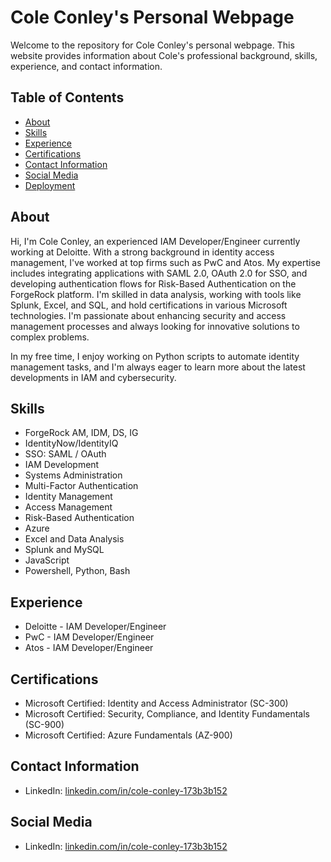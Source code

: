 # Cole Conley's Personal Webpage

Welcome to the repository for Cole Conley's personal webpage. This website provides information about Cole's professional background, skills, experience, and contact information.

## Table of Contents

- [About](#about)
- [Skills](#skills)
- [Experience](#experience)
- [Certifications](#certifications)
- [Contact Information](#contact-information)
- [Social Media](#social-media)
- [Deployment](#deployment)

## About

Hi, I'm Cole Conley, an experienced IAM Developer/Engineer currently working at Deloitte. With a strong background in identity access management, I've worked at top firms such as PwC and Atos. My expertise includes integrating applications with SAML 2.0, OAuth 2.0 for SSO, and developing authentication flows for Risk-Based Authentication on the ForgeRock platform. I'm skilled in data analysis, working with tools like Splunk, Excel, and SQL, and hold certifications in various Microsoft technologies. I'm passionate about enhancing security and access management processes and always looking for innovative solutions to complex problems.

In my free time, I enjoy working on Python scripts to automate identity management tasks, and I'm always eager to learn more about the latest developments in IAM and cybersecurity.

## Skills

- ForgeRock AM, IDM, DS, IG
- IdentityNow/IdentityIQ
- SSO: SAML / OAuth
- IAM Development
- Systems Administration
- Multi-Factor Authentication
- Identity Management
- Access Management
- Risk-Based Authentication
- Azure
- Excel and Data Analysis
- Splunk and MySQL
- JavaScript
- Powershell, Python, Bash

## Experience

- Deloitte - IAM Developer/Engineer
- PwC - IAM Developer/Engineer
- Atos - IAM Developer/Engineer

## Certifications

- Microsoft Certified: Identity and Access Administrator (SC-300)
- Microsoft Certified: Security, Compliance, and Identity Fundamentals (SC-900)
- Microsoft Certified: Azure Fundamentals (AZ-900)

## Contact Information

- LinkedIn: [linkedin.com/in/cole-conley-173b3b152](https://www.linkedin.com/in/cole-conley-173b3b152)

## Social Media

- LinkedIn: [linkedin.com/in/cole-conley-173b3b152](https://www.linkedin.com/in/cole-conley-173b3b152)


